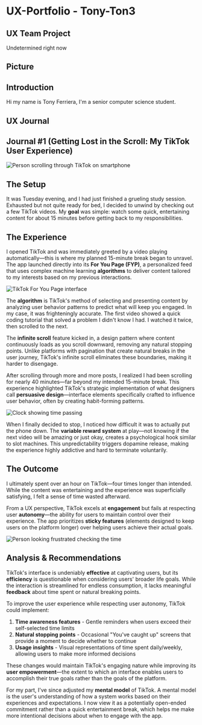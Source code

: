 # UX-Portfolio - Tony-Ton3

## UX Team Project

Undetermined right now

## Picture

## Introduction

Hi my name is Tony Ferriera, I'm a senior computer science student.

## UX Journal
## Journal #1 (Getting Lost in the Scroll: My TikTok User Experience)

![Person scrolling through TikTok on smartphone](https://media.cnn.com/api/v1/images/stellar/prod/220208112441-13-tiktok-app-stock.jpg?q=h_1333,w_2000,x_0,y_0)

## The Setup

It was Tuesday evening, and I had just finished a grueling study session. Exhausted but not quite ready for bed, I decided to unwind by checking out a few TikTok videos. My **goal** was simple: watch some quick, entertaining content for about 15 minutes before getting back to my responsibilities.

## The Experience

I opened TikTok and was immediately greeted by a video playing automatically—this is where my planned 15-minute break began to unravel. The app launched directly into its **For You Page (FYP)**, a personalized feed that uses complex machine learning **algorithms** to deliver content tailored to my interests based on my previous interactions.

![TikTok For You Page interface](https://miro.medium.com/v2/resize:fit:471/1*ycM7oEy1H0NID5f7fizHlA.png)

The **algorithm** is TikTok's method of selecting and presenting content by analyzing user behavior patterns to predict what will keep you engaged. In my case, it was frighteningly accurate. The first video showed a quick coding tutorial that solved a problem I didn't know I had. I watched it twice, then scrolled to the next.

The **infinite scroll** feature kicked in, a design pattern where content continuously loads as you scroll downward, removing any natural stopping points. Unlike platforms with pagination that create natural breaks in the user journey, TikTok's infinite scroll eliminates these boundaries, making it harder to disengage.

After scrolling through more and more posts, I realized I had been scrolling for nearly 40 minutes—far beyond my intended 15-minute break. This experience highlighted TikTok's strategic implementation of what designers call **persuasive design**—interface elements specifically crafted to influence user behavior, often by creating habit-forming patterns.

![Clock showing time passing](https://media.gettyimages.com/id/1369345481/video/time-04.jpg?s=640x640&k=20&c=JGdmt4k18p4-P3yK10zEXKwpse86NkBZl-U7-XPOHPo=)

When I finally decided to stop, I noticed how difficult it was to actually put the phone down. The **variable reward system** at play—not knowing if the next video will be amazing or just okay, creates a psychological hook similar to slot machines. This unpredictability triggers dopamine release, making the experience highly addictive and hard to terminate voluntarily.

## The Outcome

I ultimately spent over an hour on TikTok—four times longer than intended. While the content was entertaining and the experience was superficially satisfying, I felt a sense of time wasted afterward.

From a UX perspective, TikTok excels at **engagement** but fails at respecting user **autonomy**—the ability for users to maintain control over their experience. The app prioritizes **sticky features** (elements designed to keep users on the platform longer) over helping users achieve their actual goals.

![Person looking frustrated checking the time](https://static.vecteezy.com/system/resources/previews/026/685/734/non_2x/unhappy-bored-man-look-at-hourglass-tired-of-long-waiting-upset-sad-male-observe-sandglass-checking-time-counting-minutes-boredom-and-anticipation-flat-illustration-vector.jpg)

## Analysis & Recommendations

TikTok's interface is undeniably **effective** at captivating users, but its **efficiency** is questionable when considering users' broader life goals. While the interaction is streamlined for endless consumption, it lacks meaningful **feedback** about time spent or natural breaking points.

To improve the user experience while respecting user autonomy, TikTok could implement:

1. **Time awareness features** - Gentle reminders when users exceed their self-selected time limits
2. **Natural stopping points** - Occasional "You've caught up" screens that provide a moment to decide whether to continue
3. **Usage insights** - Visual representations of time spent daily/weekly, allowing users to make more informed decisions

These changes would maintain TikTok's engaging nature while improving its **user empowerment**—the extent to which an interface enables users to accomplish their true goals rather than the goals of the platform.

For my part, I've since adjusted my **mental model** of TikTok. A mental model is the user's understanding of how a system works based on their experiences and expectations. I now view it as a potentially open-ended commitment rather than a quick entertainment break, which helps me make more intentional decisions about when to engage with the app.
